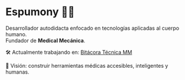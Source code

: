 # Espumony 👨‍🔧

Desarrollador autodidacta enfocado en tecnologías aplicadas al cuerpo humano.  
Fundador de **Medical Mecánica**.

🛠 Actualmente trabajando en: [Bitácora Técnica MM](https://github.com/Espumony/bitacora-tecnica-mm)

🚀 Visión: construir herramientas médicas accesibles, inteligentes y humanas.
